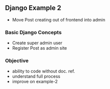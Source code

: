 ## Django Example 2

- Move Post creating out of frontend into admin

### Basic Django Concepts

- Create super admin user
- Register Post as admin site

### Objective

- ability to code without doc. ref.
- understand full process
- improve on example-2
